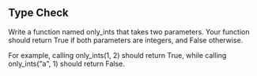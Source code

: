 ## Type Check
Write a function named only_ints that takes two parameters. Your function should return True if both parameters are integers, and False otherwise.

For example, calling only_ints(1, 2) should return True, while calling only_ints("a", 1) should return False.